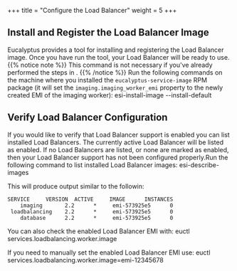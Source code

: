 +++
title = "Configure the Load Balancer"
weight = 5
+++


## Install and Register the Load Balancer Image
Eucalyptus provides a tool for installing and registering the Load Balancer image. Once you have run the tool, your Load Balancer will be ready to use.
{{% notice note %}}
This command is not necessary if you've already performed the steps in . 
{{% /notice %}}
Run the following commands on the machine where you installed the `eucalyptus-service-image` RPM package (it will set the `imaging.imaging_worker_emi` property to the newly created EMI of the imaging worker): 
    esi-install-image --install-default


## Verify Load Balancer Configuration
If you would like to verify that Load Balancer support is enabled you can list installed Load Balancers. The currently active Load Balancer will be listed as enabled. If no Load Balancers are listed, or none are marked as enabled, then your Load Balancer support has not been configured properly.Run the following command to list installed Load Balancer images: 
    esi-describe-images

This will produce output similar to the followin: 


    SERVICE     VERSION  ACTIVE     IMAGE      INSTANCES
        imaging       2.2      *     emi-573925e5      0
     loadbalancing    2.2      *     emi-573925e5      0
        database      2.2      *     emi-573925e5      0

You can also check the enabled Load Balancer EMI with: 
    euctl services.loadbalancing.worker.image

If you need to manually set the enabled Load Balancer EMI use: 
    euctl services.loadbalancing.worker.image=emi-12345678

